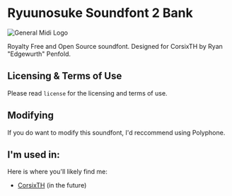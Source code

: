 # Ryuunosuke Soundfont 2 Bank
![General Midi Logo](https://raw.githubusercontent.com/ryanpenfold/ryuunosuke-sf2/main/img/gm.png)

Royalty Free and Open Source soundfont. Designed for CorsixTH by Ryan "Edgewurth" Penfold.

## Licensing & Terms of Use
Please read ``license`` for the licensing and terms of use.

## Modifying
If you do want to modify this soundfont, I'd reccommend using Polyphone.

## I'm used in:
Here is where you'll likely find me:

- [CorsixTH](https://github.com/CorsixTH/CorsixTH) (in the future)

